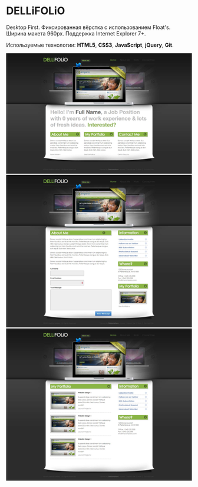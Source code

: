 # DELLiFOLiO

Desktop First. Фиксированная вёрстка с использованием Float's. Ширина макета 960px. Поддержка Internet Explorer 7+.

Используемые технологии: **HTML5**, **CSS3**, **JavaScript**, **jQuery**, **Git**.

![DELLiFOLiO - Entire-Page](dellifolio.jpg)
![DELLiFOLiO - About](dellifolio-about.jpg)
![DELLiFOLiO - Work](dellifolio-work.jpg)
